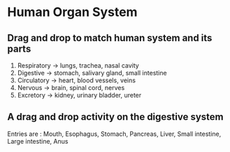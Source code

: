 # Human Organ System

## Drag and drop to match human system and its parts

1. Respiratory → lungs, trachea, nasal cavity
2. Digestive   → stomach, salivary gland, small intestine
3. Circulatory → heart, blood vessels, veins
4. Nervous     → brain, spinal cord, nerves
5. Excretory   → kidney, urinary bladder, ureter

## A drag and drop activity on the digestive system

Entries are : Mouth, Esophagus, Stomach, Pancreas, Liver, Small intestine, Large intestine, Anus

